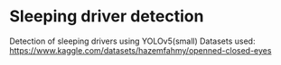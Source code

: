 # Sleeping driver detection
Detection of sleeping drivers using YOLOv5(small)
Datasets used: https://www.kaggle.com/datasets/hazemfahmy/openned-closed-eyes
